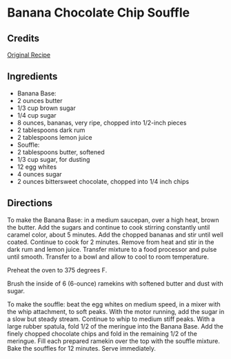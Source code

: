 # Banana Chocolate Chip Souffle 

## Credits

[Original Recipe](http://www.foodtv.com/foodtv/recipe/0,6255,26103,00.html "http://www.foodtv.com/foodtv/recipe/0,6255,26103,00.html")

## Ingredients

- Banana Base:
- 2 ounces butter
- 1/3 cup brown sugar
- 1/4 cup sugar
- 8 ounces, bananas, very ripe, chopped into 1/2-inch pieces
- 2 tablespoons dark rum
- 2 tablespoons lemon juice
- Souffle:
- 2 tablespoons butter, softened
- 1/3 cup sugar, for dusting
- 12 egg whites
- 4 ounces sugar
- 2 ounces bittersweet chocolate, chopped into 1/4 inch chips

## Directions

To make the Banana Base: in a medium saucepan, over a high heat, brown the butter. Add the sugars and continue to cook stirring constantly until caramel color, about 5 minutes. Add the chopped bananas and stir until well coated. Continue to cook for 2 minutes. Remove from heat and stir in the dark rum and lemon juice. Transfer mixture to a food processor and pulse until smooth. Transfer to a bowl and allow to cool to room temperature.   
  
 Preheat the oven to 375 degrees F.   
  
 Brush the inside of 6 (6-ounce) ramekins with softened butter and dust with sugar.   
  
 To make the souffle: beat the egg whites on medium speed, in a mixer with the whip attachment, to soft peaks. With the motor running, add the sugar in a slow but steady stream. Continue to whip to medium stiff peaks. With a large rubber spatula, fold 1/2 of the meringue into the Banana Base. Add the finely chopped chocolate chips and fold in the remaining 1/2 of the meringue. Fill each prepared ramekin over the top with the souffle mixture. Bake the souffles for 12 minutes. Serve immediately.

